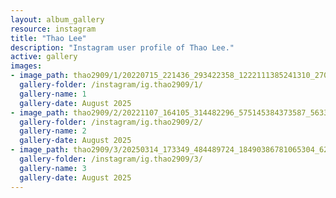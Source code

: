```yaml
---
layout: album_gallery
resource: instagram
title: "Thao Lee"
description: "Instagram user profile of Thao Lee."
active: gallery
images:
- image_path: thao2909/1/20220715_221436_293422358_1222111385241310_2700192611193198812_n.jpg
  gallery-folder: /instagram/ig.thao2909/1/
  gallery-name: 1
  gallery-date: August 2025
- image_path: thao2909/2/20221107_164105_314482296_575145384373587_5633543529139589431_n.jpg
  gallery-folder: /instagram/ig.thao2909/2/
  gallery-name: 2
  gallery-date: August 2025
- image_path: thao2909/3/20250314_173349_484489724_18490386781065304_6248796956092873460_n.jpg
  gallery-folder: /instagram/ig.thao2909/3/
  gallery-name: 3
  gallery-date: August 2025
---
```

